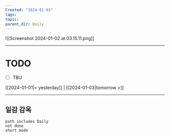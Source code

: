```yaml
---
Created: "2024-01-02"
tags: 
topic: 
parent_dir: Daily
---
```

![[Screenshot 2024-01-02 at 03.15.11.png]]

----
# TODO
- [ ] TBU 
  
[[2024-01-01|< yesterday]] | [[2024-01-03|tomorrow >]]  
  
---  
## 일감 감옥  
```tasks  
path includes Daily  
not done  
short mode  
```